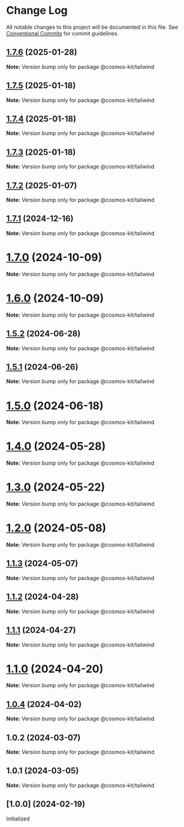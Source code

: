 # Change Log

All notable changes to this project will be documented in this file.
See [Conventional Commits](https://conventionalcommits.org) for commit guidelines.

## [1.7.6](https://github.com/hyperweb-io/cosmos-kit/compare/@cosmos-kit/tailwind@1.7.5...@cosmos-kit/tailwind@1.7.6) (2025-01-28)

**Note:** Version bump only for package @cosmos-kit/tailwind





## [1.7.5](https://github.com/hyperweb-io/cosmos-kit/compare/@cosmos-kit/tailwind@1.7.4...@cosmos-kit/tailwind@1.7.5) (2025-01-18)

**Note:** Version bump only for package @cosmos-kit/tailwind





## [1.7.4](https://github.com/hyperweb-io/cosmos-kit/compare/@cosmos-kit/tailwind@1.7.3...@cosmos-kit/tailwind@1.7.4) (2025-01-18)

**Note:** Version bump only for package @cosmos-kit/tailwind





## [1.7.3](https://github.com/hyperweb-io/cosmos-kit/compare/@cosmos-kit/tailwind@1.7.2...@cosmos-kit/tailwind@1.7.3) (2025-01-18)

**Note:** Version bump only for package @cosmos-kit/tailwind





## [1.7.2](https://github.com/hyperweb-io/cosmos-kit/compare/@cosmos-kit/tailwind@1.7.1...@cosmos-kit/tailwind@1.7.2) (2025-01-07)

**Note:** Version bump only for package @cosmos-kit/tailwind





## [1.7.1](https://github.com/hyperweb-io/cosmos-kit/compare/@cosmos-kit/tailwind@1.7.0...@cosmos-kit/tailwind@1.7.1) (2024-12-16)

**Note:** Version bump only for package @cosmos-kit/tailwind





# [1.7.0](https://github.com/hyperweb-io/cosmos-kit/compare/@cosmos-kit/tailwind@1.6.0...@cosmos-kit/tailwind@1.7.0) (2024-10-09)

**Note:** Version bump only for package @cosmos-kit/tailwind





# [1.6.0](https://github.com/hyperweb-io/cosmos-kit/compare/@cosmos-kit/tailwind@1.5.2...@cosmos-kit/tailwind@1.6.0) (2024-10-09)

**Note:** Version bump only for package @cosmos-kit/tailwind





## [1.5.2](https://github.com/hyperweb-io/cosmos-kit/compare/@cosmos-kit/tailwind@1.5.1...@cosmos-kit/tailwind@1.5.2) (2024-06-28)

**Note:** Version bump only for package @cosmos-kit/tailwind





## [1.5.1](https://github.com/hyperweb-io/cosmos-kit/compare/@cosmos-kit/tailwind@1.5.0...@cosmos-kit/tailwind@1.5.1) (2024-06-26)

**Note:** Version bump only for package @cosmos-kit/tailwind





# [1.5.0](https://github.com/hyperweb-io/cosmos-kit/compare/@cosmos-kit/tailwind@1.4.0...@cosmos-kit/tailwind@1.5.0) (2024-06-18)

**Note:** Version bump only for package @cosmos-kit/tailwind





# [1.4.0](https://github.com/hyperweb-io/cosmos-kit/compare/@cosmos-kit/tailwind@1.3.0...@cosmos-kit/tailwind@1.4.0) (2024-05-28)

**Note:** Version bump only for package @cosmos-kit/tailwind





# [1.3.0](https://github.com/hyperweb-io/cosmos-kit/compare/@cosmos-kit/tailwind@1.2.0...@cosmos-kit/tailwind@1.3.0) (2024-05-22)

**Note:** Version bump only for package @cosmos-kit/tailwind





# [1.2.0](https://github.com/hyperweb-io/cosmos-kit/compare/@cosmos-kit/tailwind@1.1.3...@cosmos-kit/tailwind@1.2.0) (2024-05-08)

**Note:** Version bump only for package @cosmos-kit/tailwind





## [1.1.3](https://github.com/hyperweb-io/cosmos-kit/compare/@cosmos-kit/tailwind@1.1.2...@cosmos-kit/tailwind@1.1.3) (2024-05-07)

**Note:** Version bump only for package @cosmos-kit/tailwind

## [1.1.2](https://github.com/hyperweb-io/cosmos-kit/compare/@cosmos-kit/tailwind@1.1.1...@cosmos-kit/tailwind@1.1.2) (2024-04-28)

**Note:** Version bump only for package @cosmos-kit/tailwind

## [1.1.1](https://github.com/hyperweb-io/cosmos-kit/compare/@cosmos-kit/tailwind@1.1.0...@cosmos-kit/tailwind@1.1.1) (2024-04-27)

**Note:** Version bump only for package @cosmos-kit/tailwind

# [1.1.0](https://github.com/hyperweb-io/cosmos-kit/compare/@cosmos-kit/tailwind@1.0.4...@cosmos-kit/tailwind@1.1.0) (2024-04-20)

**Note:** Version bump only for package @cosmos-kit/tailwind

## [1.0.4](https://github.com/hyperweb-io/cosmos-kit/compare/@cosmos-kit/tailwind@1.0.2...@cosmos-kit/tailwind@1.0.4) (2024-04-02)

**Note:** Version bump only for package @cosmos-kit/tailwind

## 1.0.2 (2024-03-07)

**Note:** Version bump only for package @cosmos-kit/tailwind

## 1.0.1 (2024-03-05)

**Note:** Version bump only for package @cosmos-kit/tailwind

## [1.0.0] (2024-02-19)

Initialized
